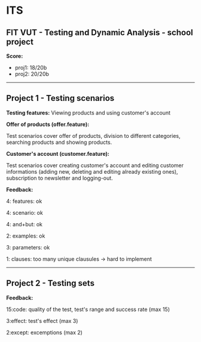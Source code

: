 # ITS
## FIT VUT - Testing and Dynamic Analysis - school project 

**Score:** 
- proj1: 18/20b
- proj2: 20/20b 
__________________
## Project 1 - Testing scenarios


**Testing features:** Viewing products and using customer's account 

**Offer of products (offer.feature):** 

Test scenarios cover offer of products, division to different categories, searching products and showing products. 

**Customer's account (customer.feature):**

Test scenarios cover creating customer's account and editing customer informations (adding new, deleting and editing already existing ones), subscription to newsletter and logging-out.

**Feedback:**

4: features: ok

4: scenario: ok

4: and+but: ok

2: examples: ok

3: parameters: ok

1: clauses: too many unique clausules  -> hard to implement 

______________________
## Project 2 - Testing sets 

**Feedback:**

15:code: quality of the test, test's range and success rate (max 15)

3:effect: test's effect (max 3)

2:except: excemptions (max 2)

